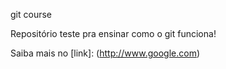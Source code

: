 git course

Repositório teste pra ensinar como o git funciona!

Saiba mais no [link]: (http://www.google.com)
